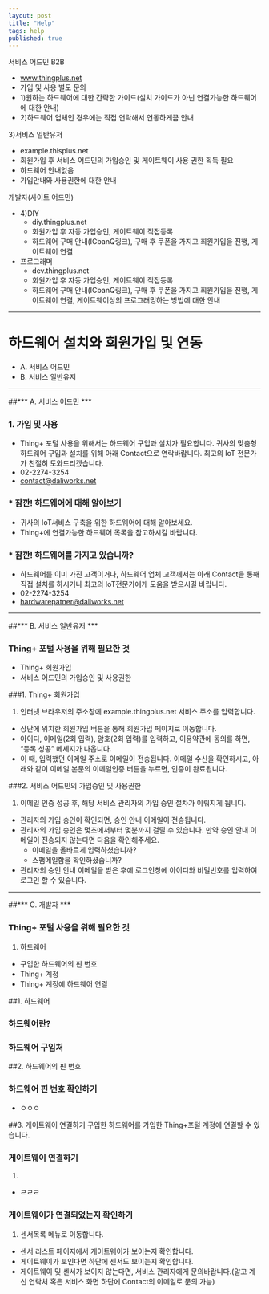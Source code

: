 ```yaml
---
layout: post
title: "Help"
tags: help
published: true
---
```

서비스 어드민 B2B
- www.thingplus.net
- 가입 및 사용 별도 문의
- 1)원하는 하드웨어에 대한 간략한 가이드(설치 가이드가 아닌 연결가능한 하드웨어에 대한 안내)
- 2)하드웨어 업체인 경우에는 직접 연락해서 연동하게끔 안내

3)서비스 일반유저
- example.thisplus.net
- 회원가입 후 서비스 어드민의 가입승인 및 게이트웨이 사용 권한 획득 필요  
- 하드웨어 안내없음
- 가입안내와 사용권한에 대한 안내

개발자(사이트 어드민)
- 4)DIY
  - diy.thingplus.net
  - 회원가입 후 자동 가입승인, 게이트웨이 직접등록
  - 하드웨어 구매 안내(ICbanQ링크), 구매 후 쿠폰을 가지고 회원가입을 진행, 게이트웨이 연결
- 프로그래머
  - dev.thingplus.net
  - 회원가입 후 자동 가입승인, 게이트웨이 직접등록
  - 하드웨어 구매 안내(ICbanQ링크), 구매 후 쿠폰을 가지고 회원가입을 진행, 게이트웨이 연결, 게이트웨이상의 프로그래밍하는 방법에 대한 안내




---
# 하드웨어 설치와 회원가입 및 연동
* A. 서비스 어드민
* B. 서비스 일반유저

---


##*** A. 서비스 어드민 ***
### 1. 가입 및 사용
* Thing+ 포털 사용을 위해서는 하드웨어 구입과 설치가 필요합니다. 귀사의 맞춤형 하드웨어 구입과 설치를 위해 아래 Contact으로 연락바랍니다. 최고의 IoT 전문가가 친절히 도와드리겠습니다.
* 02-2274-3254
* contact@daliworks.net

### * 잠깐! 하드웨어에 대해 알아보기
* 귀사의 IoT서비스 구축을 위한 하드웨어에 대해 알아보세요.
* Thing+에 연결가능한 하드웨어 목록을 참고하시길 바랍니다.

### * 잠깐! 하드웨어를 가지고 있습니까?
* 하드웨어를 이미 가진 고객이거나, 하드웨어 업체 고객께서는 아래 Contact을 통해 직접 설치를 하시거나 최고의 IoT전문가에게 도움을 받으시길 바랍니다.
* 02-2274-3254
* hardwarepatner@daliworks.net
---

##*** B. 서비스 일반유저 ***

### Thing+ 포털 사용을 위해 필요한 것

* Thing+ 회원가입
* 서비스 어드민의 가입승인 및 사용권한

###1. Thing+ 회원가입

  1. 인터넷 브라우저의 주소창에 example.thingplus.net 서비스 주소를 입력합니다.
  * 상단에 위치한 회원가입 버튼을 통해 회원가입 페이지로 이동합니다.
  * 아이디, 이메일(2회 입력), 암호(2회 입력)를 입력하고, 이용약관에 동의를 하면, “등록 성공” 메세지가 나옵니다.
  * 이 때, 입력했던 이메일 주소로 이메일이 전송됩니다. 이메일 수신을 확인하시고, 아래와 같이 이메일 본문의 이메일인증 버튼을 누르면, 인증이 완료됩니다.

###2. 서비스 어드민의 가입승인 및 사용권한

1. 이메일 인증 성공 후, 해당 서비스 관리자의 가입 승인 절차가 이뤄지게 됩니다.
* 관리자의 가입 승인이 확인되면, 승인 안내 이메일이 전송됩니다.
* 관리자의 가입 승인은 몇초에서부터 몇분까지 걸릴 수 있습니다. 만약 승인 안내 이메일이 전송되지 않는다면 다음을 확인해주세요.
  * 이메일을 올바르게 입력하셨습니까?
  * 스팸메일함을 확인하셨습니까?
* 관리자의 승인 안내 이메일을 받은 후에 로그인창에 아이디와 비밀번호를 입력하여 로그인 할 수 있습니다.

---

##*** C. 개발자 ***



### Thing+ 포털 사용을 위해 필요한 것

  1. 하드웨어
  * 구입한 하드웨어의 핀 번호
  * Thing+ 계정
  * Thing+ 계정에 하드웨어 연결

##1. 하드웨어


### 하드웨어란?

### 하드웨어 구입처


##2. 하드웨어의 핀 번호

### 하드웨어 핀 번호 확인하기
* ㅇㅇㅇ


##3. 게이트웨이 연결하기
구입한 하드웨어를 가입한 Thing+포털 계정에 연결할 수 있습니다.

### 게이트웨이 연결하기
  1.
  * ㄹㄹㄹ

### 게이트웨이가 연결되었는지 확인하기
  1. 센서목록 메뉴로 이동합니다.
  * 센서 리스트 페이지에서 게이트웨이가 보이는지 확인합니다.
  * 게이트웨이가 보인다면 하단에 센서도 보이는지 확인합니다.
  * 게이트웨이 및 센서가 보이지 않는다면, 서비스 관리자에게 문의바랍니다.(알고 계신 연락처 혹은 서비스 화면 하단에 Contact의 이메일로 문의 가능)
